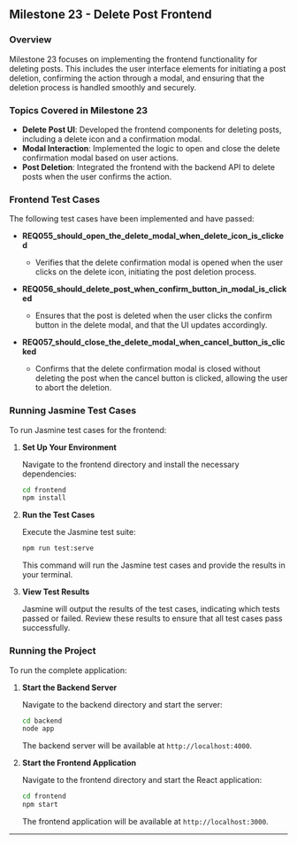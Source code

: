 ## **Milestone 23 - Delete Post Frontend**

### **Overview**

Milestone 23 focuses on implementing the frontend functionality for deleting posts. This includes the user interface elements for initiating a post deletion, confirming the action through a modal, and ensuring that the deletion process is handled smoothly and securely.

### **Topics Covered in Milestone 23**

- **Delete Post UI**: Developed the frontend components for deleting posts, including a delete icon and a confirmation modal.
- **Modal Interaction**: Implemented the logic to open and close the delete confirmation modal based on user actions.
- **Post Deletion**: Integrated the frontend with the backend API to delete posts when the user confirms the action.

### **Frontend Test Cases**

The following test cases have been implemented and have passed:

- **REQ055_should_open_the_delete_modal_when_delete_icon_is_clicked**
  - Verifies that the delete confirmation modal is opened when the user clicks on the delete icon, initiating the post deletion process.

- **REQ056_should_delete_post_when_confirm_button_in_modal_is_clicked**
  - Ensures that the post is deleted when the user clicks the confirm button in the delete modal, and that the UI updates accordingly.

- **REQ057_should_close_the_delete_modal_when_cancel_button_is_clicked**
  - Confirms that the delete confirmation modal is closed without deleting the post when the cancel button is clicked, allowing the user to abort the deletion.

### **Running Jasmine Test Cases**

To run Jasmine test cases for the frontend:

1. **Set Up Your Environment**

   Navigate to the frontend directory and install the necessary dependencies:
   ```bash
   cd frontend
   npm install
   ```

2. **Run the Test Cases**

   Execute the Jasmine test suite:
   ```bash
   npm run test:serve
   ```

   This command will run the Jasmine test cases and provide the results in your terminal.

3. **View Test Results**

   Jasmine will output the results of the test cases, indicating which tests passed or failed. Review these results to ensure that all test cases pass successfully.

### **Running the Project**

To run the complete application:

1. **Start the Backend Server**

   Navigate to the backend directory and start the server:
   ```bash
   cd backend
   node app
   ```

   The backend server will be available at `http://localhost:4000`.

2. **Start the Frontend Application**

   Navigate to the frontend directory and start the React application:
   ```bash
   cd frontend
   npm start
   ```

   The frontend application will be available at `http://localhost:3000`.

---

